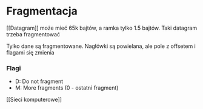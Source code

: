 # Fragmentacja
[[Datagram]] może mieć 65k bajtów, a ramka tylko 1.5 bajtów.
Taki datagram trzeba fragmentować

Tylko dane są fragmentowane.
Nagłówki są powielana, ale pole z offsetem i flagami się zmienia

### Flagi
- D: Do not fragment
- M: More fragments (0 - ostatni fragment)

[[Sieci komputerowe]]